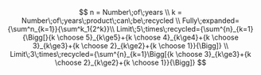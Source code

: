 


$$
n = Number\;of\;years \\
k = Number\;of\;years\;product\;can\;be\;recycled
\\
Fully\;expanded={\sum^n_{k=1}}{\sum^k_1{2^k}}\\
Limit\;5\;times\;recycled={\sum^{n}_{k=1}{\Bigg[}{k \choose 5}_{k\ge5}+{k \choose 4}_{k\ge4}+{k \choose 3}_{k\ge3}+{k \choose 2}_{k\ge2}+{k \choose 1}}{\Bigg]}
\\
Limit\;3\;times\;recycled={\sum^{n}_{k=1}\Bigg[{k \choose 3}_{k\ge3}+{k \choose 2}_{k\ge2}+{k \choose 1}}{\Bigg]}
$$


